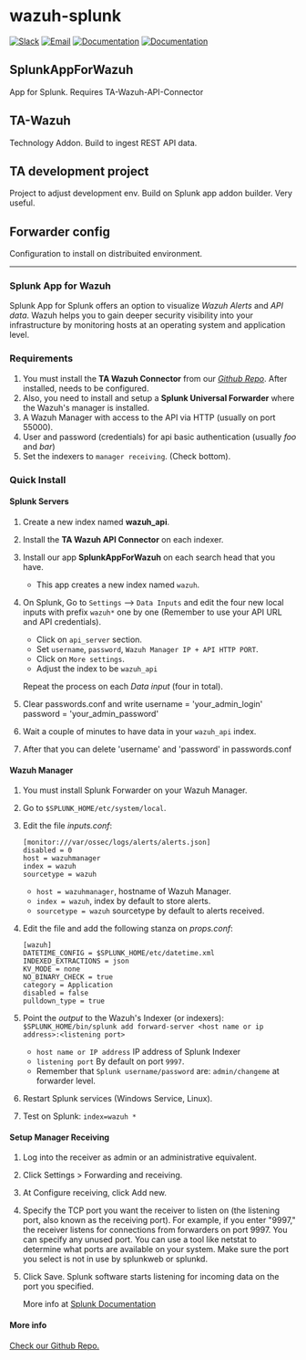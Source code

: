 # wazuh-splunk

[![Slack](https://img.shields.io/badge/slack-join-blue.svg)](https://goo.gl/forms/M2AoZC4b2R9A9Zy12)
[![Email](https://img.shields.io/badge/email-join-blue.svg)](https://groups.google.com/forum/#!forum/wazuh)
[![Documentation](https://img.shields.io/badge/docs-view-green.svg)](https://documentation.wazuh.com)
[![Documentation](https://img.shields.io/badge/web-view-green.svg)](https://wazuh.com)

## SplunkAppForWazuh

App for Splunk. Requires TA-Wazuh-API-Connector

## TA-Wazuh

Technology Addon. Build to ingest REST API data.

## TA development project

Project to adjust development env. Build on Splunk app addon builder. Very useful.

## Forwarder config

Configuration to install on distribuited environment. 

* * *

### Splunk App for Wazuh

Splunk App for Splunk offers an option to visualize _Wazuh Alerts_ and _API data_. Wazuh helps you to gain deeper security visibility into your infrastructure by monitoring hosts at an operating system and application level.

### Requirements

1. You must install the __TA Wazuh Connector__ from our [_Github Repo_](https://github.com/wazuh/wazuh-splunk/releases). After installed, needs to be configured.
2. Also, you need to install and setup a __Splunk Universal Forwarder__ where the Wazuh's manager is installed. 
3. A Wazuh Manager with access to the API via HTTP (usually on port 55000).
4. User and password (credentials) for api basic authentication (usually _foo_ and _bar_)
5. Set the indexers to `manager receiving`. (Check bottom).

### Quick Install

#### Splunk Servers

1. Create a new index named __wazuh_api__.
2. Install the __TA Wazuh API Connector__ on each indexer.
3. Install our app __SplunkAppForWazuh__ on each search head that you have.
    * This app creates a new index named `wazuh`.
4. On Splunk, Go to `Settings` --> `Data Inputs` and edit the four new local inputs with prefix `wazuh*` one by one (Remember to use your API URL and API credentials).
	* Click on `api_server` section.
	* Set `username`, `password`, `Wazuh Manager IP + API HTTP PORT`.
	* Click on `More settings`.
	* Adjust the index to be `wazuh_api`

	Repeat the process on each _Data input_ (four in total).
5. Clear passwords.conf and write
	username = 'your_admin_login'
	password = 'your_admin_password'
6. Wait a couple of minutes to have data in your `wazuh_api` index.
7. After that you can delete 'username' and 'password' in passwords.conf

#### Wazuh Manager

1. You must install Splunk Forwarder on your Wazuh Manager.
2. Go to `$SPLUNK_HOME/etc/system/local`. 
3. Edit the file _inputs.conf_:

	```
	[monitor:///var/ossec/logs/alerts/alerts.json]
	disabled = 0
	host = wazuhmanager
	index = wazuh
	sourcetype = wazuh
	```
   - `host = wazuhmanager`, hostname of Wazuh Manager.
   - `index = wazuh`, index by default to store alerts.
   - `sourcetype = wazuh` sourcetype by default to alerts received.
4. Edit the file and add the following stanza on _props.conf_:

	```
	[wazuh]
	DATETIME_CONFIG = $SPLUNK_HOME/etc/datetime.xml
	INDEXED_EXTRACTIONS = json
	KV_MODE = none
	NO_BINARY_CHECK = true
	category = Application
	disabled = false
	pulldown_type = true
	```
5. Point the _output_ to the Wazuh's Indexer (or indexers):
	`$SPLUNK_HOME/bin/splunk add forward-server <host name or ip address>:<listening port>`
	- `host name or IP address` IP address of Splunk Indexer
	- `listening port` By default on port `9997`.
	-  Remember that `Splunk username/password` are: `admin/changeme` at forwarder level. 
6. Restart Splunk services (Windows Service, Linux).
7. Test on Splunk:
	`index=wazuh *`
	
#### Setup Manager Receiving 

1. Log into the receiver as admin or an administrative equivalent.
2. Click Settings > Forwarding and receiving.
3. At Configure receiving, click Add new.
4. Specify the TCP port you want the receiver to listen on (the listening port, also known as the receiving port). For example, if you enter "9997," the receiver listens for connections from forwarders on port 9997. You can specify any unused port. You can use a tool like netstat to determine what ports are available on your system. Make sure the port you select is not in use by splunkweb or splunkd.
5. Click Save. Splunk software starts listening for incoming data on the port you specified.

	More info at [Splunk Documentation](https://docs.splunk.com/Documentation/SplunkCloud/6.6.1/Forwarding/Enableareceiver)

#### More info

[Check our Github Repo.](https://github.com/wazuh/wazuh-splunk)
